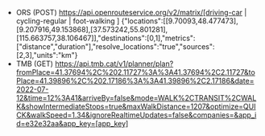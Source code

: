 - ORS (POST)
https://api.openrouteservice.org/v2/matrix/[driving-car | cycling-regular | foot-walking ]
{"locations":[[9.70093,48.477473],[9.207916,49.153868],[37.573242,55.801281],[115.663757,38.106467]],"destinations":[0,1],"metrics":["distance","duration"],"resolve_locations":"true","sources":[2,3],"units":"km"}
- TMB (GET)
https://api.tmb.cat/v1/planner/plan?fromPlace=41.37694%2C%202.11727%3A%3A41.37694%2C2.11727&toPlace=41.39896%2C%202.17186%3A%3A41.39896%2C2.17186&date=2022-07-12&time=12%3A41&arriveBy=false&mode=WALK%2CTRANSIT%2CWALK&showIntermediateStops=true&maxWalkDistance=1207&optimize=QUICK&walkSpeed=1.34&ignoreRealtimeUpdates=false&companies=&app_id=e32e32aa&app_key=[app_key]